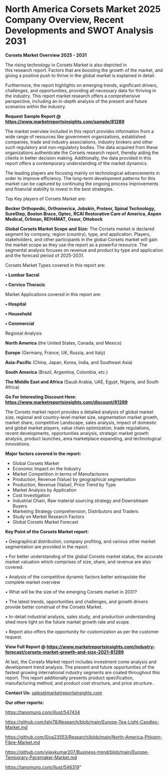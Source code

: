 # North America Corsets Market 2025 Company Overview, Recent Developments and SWOT Analysis 2031

<Strong> Corsets Market Overview 2025 - 2031</strong>

The rising technology in Corsets Market is also depicted in this research report. Factors that are boosting the growth of the market, and giving a positive push to thrive in the global market is explained in detail.

Furthermore, the report highlights on emerging trends, significant drivers, challenges, and opportunities, providing all necessary data for thriving in the industry. This report market research offers a comprehensive perspective, including an in-depth analysis of the present and future scenarios within the industry.

<strong>Request Sample Report @ <a href=https://www.marketreportsinsights.com/sample/81289>https://www.marketreportsinsights.com/sample/81289</a></strong>

The market overview included in this report provides information from a wide range of resources like government organizations, established companies, trade and industry associations, industry brokers and other such regulatory and non-regulatory bodies. The data acquired from these organizations authenticate the Corsets research report, thereby aiding the clients in better decision making. Additionally, the data provided in this report offers a contemporary understanding of the market dynamics.

The leading players are focusing mainly on technological advancements in order to improve efficiency. The long-term development patterns for this market can be captured by continuing the ongoing process improvements and financial stability to invest in the best strategies.

Top Key players of Corsets Market are:

<strong>Becker Orthopedic, Orthomerica, Jobskin, Proteor, Spinal Technology, SureStep, Boston Brace, Optec, RCAI Restorative Care of America, Aspen Medical, Orliman, REH4MAT, Ossur, Ottobock</strong>

<strong><b>Global Corsets Market Scope and Size:</b></strong>
The Corsets market is declared segment by company, region (country), type, and application. Players, stakeholders, and other participants in the global Corsets market will gain the market scope as they use the report as a powerful resource. The segmental analysis focuses on revenue and product by type and application and the forecast period of 2025-2031.

Corsets Market Types covered in this report are:

<strong>• Lumbar Sacral

• Cervico Thoracic</strong>

Market Applications covered in this report are:

<strong>• Hospital

• Household

• Commercial</strong> 

Regional Analysis

<strong>North America</strong> (the United States, Canada, and Mexico)

<strong>Europe</strong> (Germany, France, UK, Russia, and Italy)

<strong>Asia-Pacific</strong> (China, Japan, Korea, India, and Southeast Asia)

<strong>South America</strong> (Brazil, Argentina, Colombia, etc.)

<strong>The Middle East and Africa</strong> (Saudi Arabia, UAE, Egypt, Nigeria, and South Africa)

<strong>Go For Interesting Discount Here: <a href=https://www.marketreportsinsights.com/discount/81289>https://www.marketreportsinsights.com/discount/81289</a></strong>

The Corsets market report provides a detailed analysis of global market size, regional and country-level market size, segmentation market growth, market share, competitive Landscape, sales analysis, impact of domestic and global market players, value chain optimization, trade regulations, recent developments, opportunities analysis, strategic market growth analysis, product launches, area marketplace expanding, and technological innovations.

<strong><b>Major factors covered in the report:</b></strong>
<ul>
  <li>Global Corsets Market </li>
  <li>Economic Impact on the Industry</li>
  <li>Market Competition in terms of Manufacturers</li>
  <li>Production, Revenue (Value) by geographical segmentation</li>
  <li>Production, Revenue (Value), Price Trend by Type</li>
  <li>Market Analysis by Application</li>
  <li>Cost Investigation</li>
  <li>Industrial Chain, Raw material sourcing strategy and Downstream Buyers</li>
  <li>Marketing Strategy comprehension, Distributors and Traders</li>
  <li>Study on Market Research Factors</li>
  <li>Global Corsets Market Forecast</li>
</ul>

<strong><b>Key Point of the Corsets Market report:</b></strong>

• Geographical distribution, company profiling, and various other market segmentation are provided in the report.

• For better understanding of the global Corsets market status, the accurate market valuation which comprises of size, share, and revenue are also covered.

• Analysis of the competitive dynamic factors better extrapolate the complete market overview

• What will be the size of the emerging Corsets market in 2031?

• The latest trends, opportunities and challenges, and growth drivers provide better construal of the Corsets Market.

• In-detail industrial analysis, sales study, and production understanding shed more light on the future market growth rate and scope.

• Report also offers the opportunity for customization as per the customer request.

<strong><b>View Full Report @ <a href=https://www.marketreportsinsights.com/industry-forecast/corsets-market-growth-and-size-2021-81289>https://www.marketreportsinsights.com/industry-forecast/corsets-market-growth-and-size-2021-81289</a></b></strong>


At last, the Corsets Market report includes investment come analysis and development trend analysis. The present and future opportunities of the fastest growing international industry segments are coated throughout this report. This report additionally presents product specification, manufacturing method, and product cost structure, and price structure.

<strong>Contact Us:</strong>
sales@marketreportsinsights.com

<strong>Our other reports:</strong>

<a href=https://tanomuno.com/illust/547434>https://tanomuno.com/illust/547434</a>

<a href=https://github.com/Ishi78/Research/blob/main/Europe-Tea-Light-Candles-Market.md>https://github.com/Ishi78/Research/blob/main/Europe-Tea-Light-Candles-Market.md</a>

<a href=https://github.com/Siya23553/Research/blob/main/North-America-Phloem-Fibre-Market.md>https://github.com/Siya23553/Research/blob/main/North-America-Phloem-Fibre-Market.md</a>

<a href=https://github.com/vijaykumar207/Business-trend/blob/main/Europe-Temporary-Pacemaker-Market.md>https://github.com/vijaykumar207/Business-trend/blob/main/Europe-Temporary-Pacemaker-Market.md</a>

<a href=https://tanomuno.com/illust/546319>https://tanomuno.com/illust/546319</a>"
